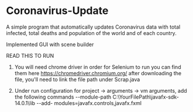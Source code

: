 # Coronavirus-Update
A simple program that automatically updates Coronavirus data with total infected, total deaths and population of the world and of each country. 

Implemented GUI with scene builder 

READ THIS TO RUN
1) You will need chrome driver in order for Selenium to run you can find them here https://chromedriver.chromium.org/ after downloading the   file, you'll need to link the file path under Scrap.java

2) Under run configuration for project -> arguments -> vm arguments, add the following commands 
   --module-path  C:\YourFilePath\javafx-sdk-14.0.1\lib --add-       modules=javafx.controls,javafx.fxml
